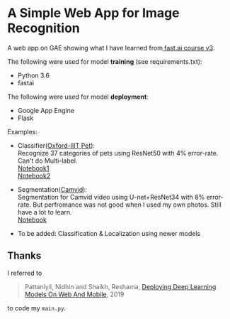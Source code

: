 # A Simple Web App for Image Recognition

A web app on GAE showing what I have learned from[ fast.ai course v3](https://course.fast.ai/index.html).

The following were used for model **training** (see requirements.txt):
- Python 3.6
- fastai

The following were used for model **deployment**:    
- Google App Engine
- Flask

Examples:
- Classifier([Oxford-IIIT Pet](http://www.robots.ox.ac.uk/~vgg/data/pets)):    
Recognize 37 categories of pets using ResNet50 with 4% error-rate. Can't do Multi-label.  
[Notebook1](notebooks/Classifier/pets.ipynb)  
[Notebook2](notebooks/Classifier/pets-more.ipynb)

- Segmentation([Camvid](http://mi.eng.cam.ac.uk/research/projects/VideoRec/CamVid/)):   
Segmentation for Camvid video using U-net+ResNet34 with 8% error-rate. But perfromance was not good when I used my own photos. Still have a lot to learn.   
[Notebook](notebooks/Segmentation/Camvid.ipynb)

- To be added: Classification & Localization using newer models



## Thanks
I referred to
>Pattaniyil, Nidhin and Shaikh, Reshama, [Deploying Deep Learning Models On Web And Mobile](https://reshamas.github.io/deploying-deep-learning-models-on-web-and-mobile/), 2019

to code my `main.py`.

